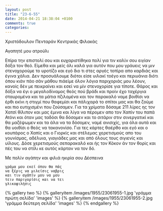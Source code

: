 ```yaml
---
layout: post
title: "23-6-55"
date: 2014-04-21 18:38:04 +0100
comments: true
categories:
---
```


Χριστόδουλον Πενταράν Κεντρικάς Φιλακάς

Αγαπητέ μου ατρούλι

Επίρα την επιστολί σου και ευχαριστίθηκα πολί για τιν καλίν σου ειγίαν δόξα τον θεό. Είμεθα και μείς όλι καλά για αυτόν που μου γράυεις να μιν στενοχορούμε το υροτίζο και εγό διο τι στες αργές τοπίρα απο καρδιάς και έγινα χάλια. Δεν προσυάλουμε διότοι είσε υιλακί τοέγο και περιυάνια διότι όπου κιάν πάο σάν μάθου πιάείμε όλον λόγια παριχοριάς μου λέουν, κανοίς δέν με πεικραίνει και εσεί να μίν στενοχορίσε για τίποτε. Θάρος και δόξα να έγι ο μεγαλοδίναμος θεός πού βράδι και προίν έχο ταχέργια σταυρομένα και τα μάτια πζιλομένα και τον παρακαλό ναμε βοιθίσι να έρθι εκίνι η στιγμί που θαφεμίσι και πάλιχαρά το σπίτοι μας και θα ζούμε και πιο ευτιχισμένι που ζούσαμεν. Για τα χρίματα δόσαμε 211 λίρες ης τον Χατσί θίλιπον και μας έμινα και λίγα να πέρομεν απο τον Χαπίν του παπά Ατόνι και όταν μας ταδόσι θα δόσομεν και το σιτάριν στιν σινεργατικί και θα μαζέψωμεν και τα άλα να τα δόσομεν, ναμέ ανισιχίς, για όλα αυτά και θα υοιθίσι ο θεός να τακανονίσο. Για τες κάρτες θαέρθο και εγό και ο κουπάρος ο Χαπίς και ο Γιορκίς και στέλεμας χερετισμούς απο του γουνίσμας, αδέλυια, γιαγιάδες μας και από όλους τους σιγιενίς και υίλους. Δόσε χερετισμούς σεπαρακαλό και ής τον Κόκον άν τον θορίς και πές του να στίλι κε αυτός κάρταν να τον δό.

Με πολίν αγάπην και φιλιά ηκιρία σου Δέσπεινα


    γράμα μου εκεί όπου θα πάς
    να ξέρις να μιλείσις ναβρις
    και τιν αγάπίν μου να μου
    τειν παριγορίσις και να τει
    γλικοφιλήσις



{% gallery two %}
  {% galleryitem /images/1955/23061955-1.jpg 'γράμμα πρώτη σελίδα' 'images' %}
  {% galleryitem /images/1955/23061955-2.jpg 'γράμμα δεύτερη σελίδα' 'images' %}
{% endgallery %}
